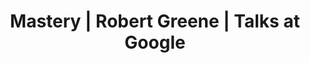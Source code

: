 ---
layout: post_video
type: video
title:  Mastery | Robert Greene | Talks at Google
books: Mastery
poster: alex
category: personal
tags: [ youtube, book, video ]
youtube_url: https://www.youtube.com/embed/_4_-irspjKo
image: https://i.ytimg.com/vi/J4v_34RRCeE/hq720.jpg
description: Robert Greene stops by the Googleplex to discuss his latest book, "Mastery." Temple Grandin, Martha Graham, Henry Ford, Buckminster Fuller—all have lessons to offer about how the love for doing one thing exceptionally well can lead to mastery. Yet the secret, Greene maintains, is already in our heads. Debunking long-held cultural myths, he demonstrates just how we, as humans, are hardwired for achievement and supremacy.
---